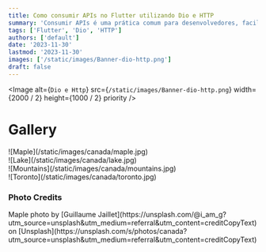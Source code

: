 ```yaml
---
title: Como consumir APIs no Flutter utilizando Dio e HTTP
summary: 'Consumir APIs é uma prática comum para desenvolvedores, facilitando o compartilhamento de dados externos com suas aplicações, desde informações de usuários em nuvens até transações financeiras. No contexto do ecossistema Flutter, a biblioteca Dio se destaca como uma escolha popular para realizar requisições HTTP, proporcionando robustez. Este artigo explora estratégias eficazes para enfrentar desafios e lidar com erros ao consumir APIs usando o Dio.'
tags: ['Flutter', 'Dio', 'HTTP']
authors: ['default']
date: '2023-11-30'
lastmod: '2023-11-30'
images: ['/static/images/Banner-dio-http.png']
draft: false
---
```


<Image
alt={`Dio e Http`}
src={`/static/images/Banner-dio-http.png`}
width={2000 / 2}
height={1000 / 2}
priority
/>

# Gallery

<div className="-mx-2 flex flex-wrap overflow-hidden xl:-mx-2">
  <div className="my-1 w-full overflow-hidden px-2 xl:my-1 xl:w-1/2 xl:px-2">
    ![Maple](/static/images/canada/maple.jpg)
  </div>
  <div className="my-1 w-full overflow-hidden px-2 xl:my-1 xl:w-1/2 xl:px-2">
    ![Lake](/static/images/canada/lake.jpg)
  </div>
  <div className="my-1 w-full overflow-hidden px-2 xl:my-1 xl:w-1/2 xl:px-2">
    ![Mountains](/static/images/canada/mountains.jpg)
  </div>
  <div className="my-1 w-full overflow-hidden px-2 xl:my-1 xl:w-1/2 xl:px-2">
    ![Toronto](/static/images/canada/toronto.jpg)
  </div>
</div>

### Photo Credits

<div>
  Maple photo by [Guillaume
  Jaillet](https://unsplash.com/@i_am_g?utm_source=unsplash&amp;utm_medium=referral&amp;utm_content=creditCopyText)
  on
  [Unsplash](https://unsplash.com/s/photos/canada?utm_source=unsplash&amp;utm_medium=referral&amp;utm_content=creditCopyText)
</div>

